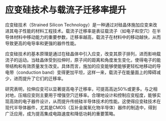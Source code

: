 # 应变硅技术与载流子迁移率提升

应变硅技术（Strained Silicon Technology）是一种通过对硅晶体施加应变来改进其电子性能的材料工程技术。载流子迁移率是表征载流子（如电子和空穴）在半导体材料中移动能力的重要参数，迁移率越高，载流子在材料中的移动越快，从而导致更高的电导率和更强的器件性能。

应变硅技术的基本原理是通过在硅晶体中引入应变，改变其原子排列，进而影响载流子的运动。当硅晶体受到拉伸时，原子间的距离和角度发生变化，使得电子的能带结构和有效质量发生改变。具体而言，施加的应变能够使能够更轻松地移动的导电带（conduction band）变得更加平坦，这样一来，载流子在能量面上的障碍减少，进而提升了它们的迁移率。

研究表明，拉伸应变可以显著提高电子迁移率，可提高高达50%或更多。与之相对地，压缩应变则主要用于增强空穴迁移率。合理地设计和控制应变程度，能够实现高效的电子器件设计，从而提升传统硅半导体技术的性能。这使得应变硅技术在现代半导体器件，尤其是CMOS（互补金属氧化物半导体）器件的制造中，得到广泛应用，成为提高集成电路速度和降低功耗的重要策略。